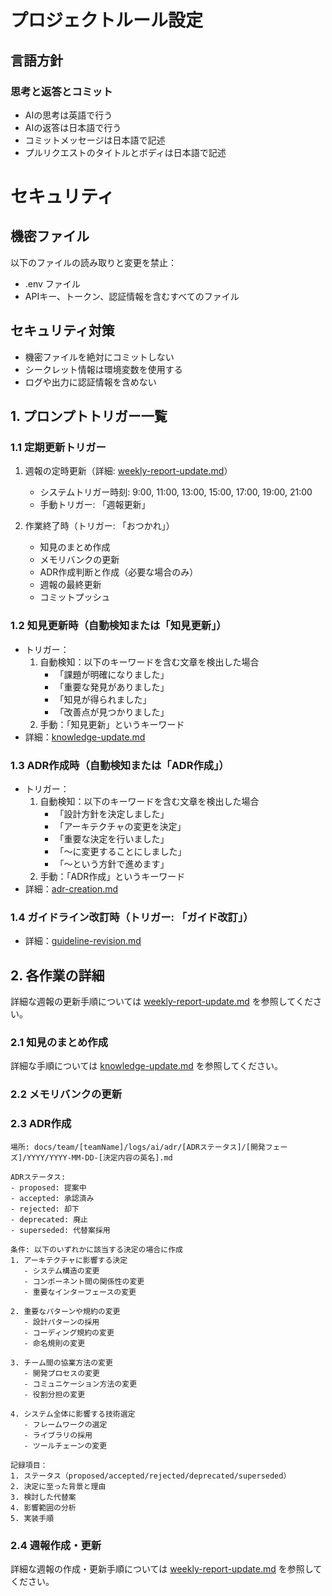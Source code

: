 # プロジェクトルール設定

## 言語方針

### 思考と返答とコミット

- AIの思考は英語で行う
- AIの返答は日本語で行う
- コミットメッセージは日本語で記述
- プルリクエストのタイトルとボディは日本語で記述

# セキュリティ

## 機密ファイル

以下のファイルの読み取りと変更を禁止：

- .env ファイル
- APIキー、トークン、認証情報を含むすべてのファイル

## セキュリティ対策

- 機密ファイルを絶対にコミットしない
- シークレット情報は環境変数を使用する
- ログや出力に認証情報を含めない

## 1. プロンプトトリガー一覧

### 1.1 定期更新トリガー

1. 週報の定時更新（詳細: [weekly-report-update.md](docs/setup/cline/rules/task/weekly-report-update.md)）

   - システムトリガー時刻: 9:00, 11:00, 13:00, 15:00, 17:00, 19:00, 21:00
   - 手動トリガー: 「週報更新」

2. 作業終了時（トリガー: 「おつかれ」）
   - 知見のまとめ作成
   - メモリバンクの更新
   - ADR作成判断と作成（必要な場合のみ）
   - 週報の最終更新
   - コミットプッシュ

### 1.2 知見更新時（自動検知または「知見更新」）

- トリガー：
  1. 自動検知：以下のキーワードを含む文章を検出した場合
     - 「課題が明確になりました」
     - 「重要な発見がありました」
     - 「知見が得られました」
     - 「改善点が見つかりました」
  2. 手動：「知見更新」というキーワード
- 詳細：[knowledge-update.md](docs/setup/cline/rules/task/knowledge-update.md)

### 1.3 ADR作成時（自動検知または「ADR作成」）

- トリガー：
  1. 自動検知：以下のキーワードを含む文章を検出した場合
     - 「設計方針を決定しました」
     - 「アーキテクチャの変更を決定」
     - 「重要な決定を行いました」
     - 「〜に変更することにしました」
     - 「〜という方針で進めます」
  2. 手動：「ADR作成」というキーワード
- 詳細：[adr-creation.md](docs/setup/cline/rules/task/adr-creation.md)

### 1.4 ガイドライン改訂時（トリガー: 「ガイド改訂」）

- 詳細：[guideline-revision.md](docs/setup/cline/rules/task/guideline-revision.md)

## 2. 各作業の詳細

詳細な週報の更新手順については [weekly-report-update.md](docs/setup/cline/rules/task/weekly-report-update.md) を参照してください。

### 2.1 知見のまとめ作成

詳細な手順については [knowledge-update.md](docs/setup/cline/rules/task/knowledge-update.md) を参照してください。

### 2.2 メモリバンクの更新

### 2.3 ADR作成

```
場所: docs/team/[teamName]/logs/ai/adr/[ADRステータス]/[開発フェーズ]/YYYY/YYYY-MM-DD-[決定内容の英名].md

ADRステータス:
- proposed: 提案中
- accepted: 承認済み
- rejected: 却下
- deprecated: 廃止
- superseded: 代替案採用

条件: 以下のいずれかに該当する決定の場合に作成
1. アーキテクチャに影響する決定
   - システム構造の変更
   - コンポーネント間の関係性の変更
   - 重要なインターフェースの変更

2. 重要なパターンや規約の変更
   - 設計パターンの採用
   - コーディング規約の変更
   - 命名規則の変更

3. チーム間の協業方法の変更
   - 開発プロセスの変更
   - コミュニケーション方法の変更
   - 役割分担の変更

4. システム全体に影響する技術選定
   - フレームワークの選定
   - ライブラリの採用
   - ツールチェーンの変更

記録項目：
1. ステータス（proposed/accepted/rejected/deprecated/superseded）
2. 決定に至った背景と理由
3. 検討した代替案
4. 影響範囲の分析
5. 実装手順
```

### 2.4 週報作成・更新

詳細な週報の作成・更新手順については [weekly-report-update.md](/docs/setup/cline/rules/task/weekly-report-update.md) を参照してください。
